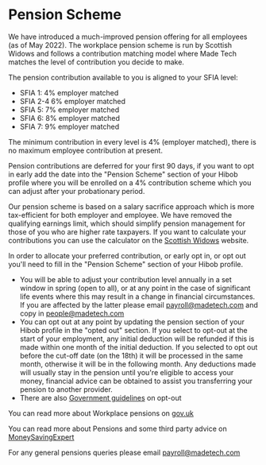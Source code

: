 # Pension Scheme

We have introduced a much-improved pension offering for all employees (as of May 2022). The workplace pension scheme is run by Scottish Widows and follows a contribution matching model where Made Tech matches the level of contribution you decide to make.

The pension contribution available to you is aligned to your SFIA level:
- SFIA 1: 4% employer matched
- SFIA 2-4 6% employer matched
- SFIA 5: 7% employer matched
- SFIA 6: 8% employer matched
- SFIA 7: 9% employer matched

The minimum contribution in every level is 4% (employer matched), there is no maximum employee contribution at present.

Pension contributions are deferred for your first 90 days, if you want to opt in early add the date into the "Pension Scheme" section of your Hibob profile where you will be enrolled on a 4% contribution scheme which you can adjust after your probationary period.

Our pension scheme is based on a salary sacrifice approach which is more tax-efficient for both employer and employee. We have removed the qualifying earnings limit, which should simplify pension management for those of you who are higher rate taxpayers. If you want to calculate your contributions you can use the calculator on the [Scottish Widows](https://www.scottishwidows.co.uk/retirement/calculators-tools/how-do-you-pay-to-your-pension/salary-sacrifice/) website.

In order to allocate your preferred contribution, or early opt in, or opt out you'll need to fill in the "Pension Scheme" section of your Hibob profile.

- You will be able to adjust your contribution level annually in a set window in spring (open to all), or at any point in the case of significant life events where this may result in a change in financial circumstances. If you are affected by the latter please email payroll@madetech.com and copy in people@madetech.com
- You can opt out at any point by updating the pension section of your Hibob profile in the "opted out" section. If you select to opt-out at the start of your employment, any initial deduction will be refunded if this is made within one month of the initial deduction. If you selected to opt out before the cut-off date (on the 18th) it will be processed in the same month, otherwise it will be in the following month. 
Any deductions made will usually stay in the pension until you're eligible to access your money, financial advice can be obtained to assist you transferring your pension to another provider.
- There are also [Government guidelines](https://www.gov.uk/workplace-pensions/if-you-want-to-leave-your-workplace-pension-scheme) on opt-out

You can read more about Workplace pensions on [gov.uk](https://www.gov.uk/workplace-pensions/about-workplace-pensions)

You can read more about Pensions and some third party advice on [MoneySavingExpert](http://www.moneysavingexpert.com/savings/discount-pensions)

For any general pensions queries please email payroll@madetech.com
